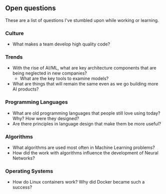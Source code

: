 ## Open questions 

These are a list of questions I've stumbled upon while working or learning.

### Culture
- What makes a team develop high quality code?

### Trends
- With the rise of AI/ML, what are key architecture components that are being neglected in new companies?
	- What are the key tools to examine models?
- What are things that will remain the same even as we go building more AI products?

### Programming Languages
- What are old programming languages that people still love using today? Why? How were they designed?
- Are there principles in language design that make them be more useful?

### Algorithms
- What algorithms are used most often in Machine Learning problems?
- How did the work with algorithms influence the development of Neural Networks?

### Operating Systems
- How do Linux containers work? Why did Docker became such a success? 